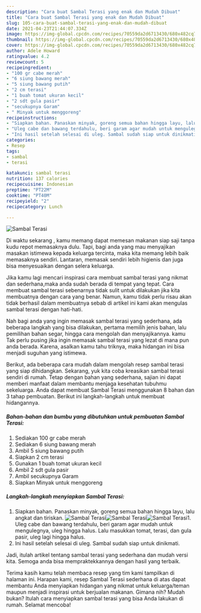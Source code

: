 ```yaml
---
description: "Cara buat Sambal Terasi yang enak dan Mudah Dibuat"
title: "Cara buat Sambal Terasi yang enak dan Mudah Dibuat"
slug: 105-cara-buat-sambal-terasi-yang-enak-dan-mudah-dibuat
date: 2021-04-23T21:44:07.334Z
image: https://img-global.cpcdn.com/recipes/70559da2d6713430/680x482cq70/sambal-terasi-foto-resep-utama.jpg
thumbnail: https://img-global.cpcdn.com/recipes/70559da2d6713430/680x482cq70/sambal-terasi-foto-resep-utama.jpg
cover: https://img-global.cpcdn.com/recipes/70559da2d6713430/680x482cq70/sambal-terasi-foto-resep-utama.jpg
author: Adele Howard
ratingvalue: 4.2
reviewcount: 5
recipeingredient:
- "100 gr cabe merah"
- "6 siung bawang merah"
- "5 siung bawang putih"
- "2 cm terasi"
- "1 buah tomat ukuran kecil"
- "2 sdt gula pasir"
- "secukupnya Garam"
- " Minyak untuk menggoreng"
recipeinstructions:
- "Siapkan bahan. Panaskan minyak, goreng semua bahan hingga layu, lalu angkat dan tiriskan."
- "Uleg cabe dan bawang terdahulu, beri garam agar mudah untuk mengulegnya, uleg hingga halus. Lalu masukkan tomat, terasi, dan gula pasir, uleg lagi hingga halus."
- "Ini hasil setelah selesai di uleg. Sambal sudah siap untuk dinikmati."
categories:
- Resep
tags:
- sambal
- terasi

katakunci: sambal terasi 
nutrition: 137 calories
recipecuisine: Indonesian
preptime: "PT22M"
cooktime: "PT40M"
recipeyield: "2"
recipecategory: Lunch

---
```



![Sambal Terasi](https://img-global.cpcdn.com/recipes/70559da2d6713430/680x482cq70/sambal-terasi-foto-resep-utama.jpg)

Di waktu  sekarang , kamu memang dapat memesan makanan siap saji tanpa kudu repot memasaknya dulu. Tapi, bagi anda yang mau menyajikan masakan istimewa kepada keluarga tercinta, maka kita memang lebih baik memasaknya sendiri. Lantaran, memasak sendiri lebih higienis dan juga bisa menyesuaikan dengan selera keluarga.

Jika kamu lagi mencari inspirasi cara membuat sambal terasi yang nikmat dan sederhana,maka anda sudah berada di tempat yang tepat. Cara membuat sambal terasi  sebenarnya tidak sulit untuk dilakukan jika kita membuatnya dengan cara yang benar. Namun, kamu tidak perlu risau akan tidak berhasil dalam membuatnya 
sebab di artikel ini kami akan mengulas sambal terasi dengan hati-hati.  



Nah bagi anda yang ingin memasak sambal terasi yang sederhana, ada beberapa langkah yang bisa dilakukan, pertama memilih jenis bahan, lalu pemilihan bahan segar, hingga cara mengolah dan menyajikannya. kamu Tak perlu pusing jika ingin memasak sambal terasi yang lezat di mana pun anda berada. Karena, asalkan kamu  tahu triknya, maka hidangan ini bisa menjadi suguhan yang istimewa.

Berikut, ada beberapa cara mudah dalam mengolah resep sambal terasi yang siap dihidangkan. Sekarang, yuk kita coba kreasikan sambal terasi sendiri di rumah. Tetap dengan bahan yang sederhana, sajian ini dapat memberi manfaat dalam membantu menjaga kesehatan tubuhmu sekeluarga. Anda dapat membuat Sambal Terasi menggunakan 8 bahan dan 3 tahap pembuatan. Berikut ini langkah-langkah untuk membuat hidangannya.

<!--inarticleads1-->

##### Bahan-bahan dan bumbu yang dibutuhkan untuk pembuatan Sambal Terasi:

1. Sediakan 100 gr cabe merah
1. Sediakan 6 siung bawang merah
1. Ambil 5 siung bawang putih
1. Siapkan 2 cm terasi
1. Gunakan 1 buah tomat ukuran kecil
1. Ambil 2 sdt gula pasir
1. Ambil secukupnya Garam
1. Siapkan  Minyak untuk menggoreng




<!--inarticleads2-->

##### Langkah-langkah menyiapkan Sambal Terasi:

1. Siapkan bahan. Panaskan minyak, goreng semua bahan hingga layu, lalu angkat dan tiriskan.
<img src="https://img-global.cpcdn.com/steps/096dffb2efea6690/160x128cq70/sambal-terasi-langkah-memasak-1-foto.jpg" alt="Sambal Terasi"><img src="https://img-global.cpcdn.com/steps/013967994b08e656/160x128cq70/sambal-terasi-langkah-memasak-1-foto.jpg" alt="Sambal Terasi"><img src="https://img-global.cpcdn.com/steps/1ef98da9ab36420a/160x128cq70/sambal-terasi-langkah-memasak-1-foto.jpg" alt="Sambal Terasi">1. Uleg cabe dan bawang terdahulu, beri garam agar mudah untuk mengulegnya, uleg hingga halus. Lalu masukkan tomat, terasi, dan gula pasir, uleg lagi hingga halus.
1. Ini hasil setelah selesai di uleg. Sambal sudah siap untuk dinikmati.




Jadi, itulah artikel tentang  sambal terasi  yang sederhana dan mudah versi kita. Semoga anda bisa mempraktekkannya dengan hasil yang terbaik. 

Terima kasih kamu telah membaca resep yang tim kami tampilkan di halaman ini. Harapan kami, resep  Sambal Terasi sederhana di atas dapat membantu Anda menyiapkan hidangan yang nikmat untuk keluarga/teman maupun menjadi inspirasi untuk berjualan makanan. Gimana nih? Mudah bukan? Itulah cara menyiapkan sambal terasi yang bisa Anda lakukan di rumah. Selamat mencoba!

